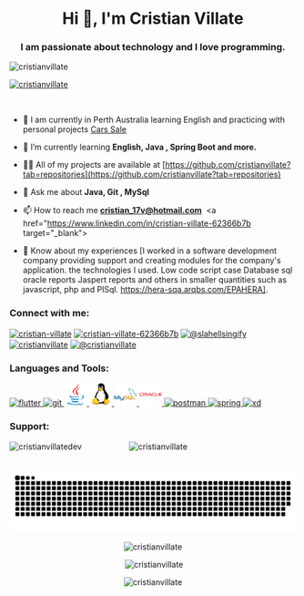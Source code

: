 <h1 align="center">Hi 👋, I'm Cristian Villate</h1>
<h3 align="center">I am passionate about technology and I love programming.</h3>

<p align="left"> <img src="https://komarev.com/ghpvc/?username=cristianvillate&label=Profile%20views&color=0e75b6&style=flat" alt="cristianvillate" /> </p>

<p align="left"> <a href="https://github.com/ryo-ma/github-profile-trophy"><img src="https://github-profile-trophy.vercel.app/?username=cristianvillate" alt="cristianvillate" /></a> </p>

<p align="left"> <a href="https://twitter.com/" target="blank"><img src="https://img.shields.io/twitter/follow/?logo=twitter&style=for-the-badge" alt="" /></a> </p>

- 🔭 I am currently in Perth Australia learning English and practicing with personal projects [Cars Sale](https://github.com/cristianvillate/carSales)

- 🌱 I’m currently learning **English, Java , Spring Boot and more.**

- 👨‍💻 All of my projects are available at [https://github.com/cristianvillate?tab=repositories](https://github.com/cristianvillate?tab=repositories)

- 💬 Ask me about **Java, Git , MySql**

- 📫 How to reach me **cristian_17v@hotmail.com** <a href="https://api.whatsapp.com/send?phone=61424131819" target="_blank"><img src="https://img.shields.io/badge/Whatsapp-25D366" alt=""></a>
<a href="https://www.linkedin.com/in/cristian-villate-62366b7b target="_blank"><img src="https://img.shields.io/badge/Linkedin-0a66c2" alt=""></a>

- 📄 Know about my experiences [I worked in a software development company providing support and creating modules for the company's application. the technologies I used. Low code script case Database sql oracle reports Jaspert reports and others in smaller quantities such as javascript, php and PlSql. https://hera-sqa.arqbs.com/EPAHERA].

<h3 align="left">Connect with me:</h3>
<p align="left">
<a href="https://codepen.io/cristian-villate" target="blank"><img align="center" src="https://raw.githubusercontent.com/rahuldkjain/github-profile-readme-generator/master/src/images/icons/Social/codepen.svg" alt="cristian-villate" height="30" width="40" /></a>
<a href="https://linkedin.com/in/cristian-villate-62366b7b" target="blank"><img align="center" src="https://raw.githubusercontent.com/rahuldkjain/github-profile-readme-generator/master/src/images/icons/Social/linked-in-alt.svg" alt="cristian-villate-62366b7b" height="30" width="40" /></a>
<a href="https://www.youtube.com/c/@slahellsingify" target="blank"><img align="center" src="https://raw.githubusercontent.com/rahuldkjain/github-profile-readme-generator/master/src/images/icons/Social/youtube.svg" alt="@slahellsingify" height="30" width="40" /></a>
<a href="https://www.leetcode.com/cristianvillate" target="blank"><img align="center" src="https://raw.githubusercontent.com/rahuldkjain/github-profile-readme-generator/master/src/images/icons/Social/leet-code.svg" alt="cristianvillate" height="30" width="40" /></a>
<a href="https://www.hackerearth.com/@cristianvillate" target="blank"><img align="center" src="https://raw.githubusercontent.com/rahuldkjain/github-profile-readme-generator/master/src/images/icons/Social/hackerearth.svg" alt="@cristianvillate" height="30" width="40" /></a>
</p>

<h3 align="left">Languages and Tools:</h3>
<p align="left"> <a href="https://flutter.dev" target="_blank" rel="noreferrer"> <img src="https://www.vectorlogo.zone/logos/flutterio/flutterio-icon.svg" alt="flutter" width="40" height="40"/> </a> <a href="https://git-scm.com/" target="_blank" rel="noreferrer"> <img src="https://www.vectorlogo.zone/logos/git-scm/git-scm-icon.svg" alt="git" width="40" height="40"/> </a> <a href="https://www.java.com" target="_blank" rel="noreferrer"> <img src="https://raw.githubusercontent.com/devicons/devicon/master/icons/java/java-original.svg" alt="java" width="40" height="40"/> </a> <a href="https://www.linux.org/" target="_blank" rel="noreferrer"> <img src="https://raw.githubusercontent.com/devicons/devicon/master/icons/linux/linux-original.svg" alt="linux" width="40" height="40"/> </a> <a href="https://www.mysql.com/" target="_blank" rel="noreferrer"> <img src="https://raw.githubusercontent.com/devicons/devicon/master/icons/mysql/mysql-original-wordmark.svg" alt="mysql" width="40" height="40"/> </a> <a href="https://www.oracle.com/" target="_blank" rel="noreferrer"> <img src="https://raw.githubusercontent.com/devicons/devicon/master/icons/oracle/oracle-original.svg" alt="oracle" width="40" height="40"/> </a> <a href="https://postman.com" target="_blank" rel="noreferrer"> <img src="https://www.vectorlogo.zone/logos/getpostman/getpostman-icon.svg" alt="postman" width="40" height="40"/> </a> <a href="https://spring.io/" target="_blank" rel="noreferrer"> <img src="https://www.vectorlogo.zone/logos/springio/springio-icon.svg" alt="spring" width="40" height="40"/> </a> <a href="https://www.adobe.com/products/xd.html" target="_blank" rel="noreferrer"> <img src="https://cdn.worldvectorlogo.com/logos/adobe-xd.svg" alt="xd" width="40" height="40"/> </a> </p>


<h3 align="left">Support:</h3>
<p><a href="https://www.buymeacoffee.com/cristianvillatedev"> <img align="left" src="https://cdn.buymeacoffee.com/buttons/v2/default-yellow.png" height="50" width="210" alt="cristianvillatedev" /></a><a href="https://ko-fi.com/cristianvillate"> <img align="left" src="https://cdn.ko-fi.com/cdn/kofi3.png?v=3" height="50" width="210" alt="cristianvillate" /></a></p><br><br>

<p align="center">
    <img  src="https://raw.githubusercontent.com/Elanza-48/Elanza-48/main/resources/img/github-contribution-grid-snake.svg"
      alt="example" />
  </p>

<div align="center">
    <p><img  src="https://github-readme-stats.vercel.app/api/top-langs?username=cristianvillate&show_icons=true&locale=en&layout=compact" alt="cristianvillate" /></p>
    <p>&nbsp;<img  src="https://github-readme-stats.vercel.app/api?username=cristianvillate&show_icons=true&locale=en" alt="cristianvillate" /></p>  
    <p><img src="https://github-readme-streak-stats.herokuapp.com/?user=cristianvillate&" alt="cristianvillate" /></p>    
</div>

